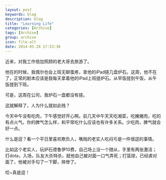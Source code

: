 ```yaml
---
layout: post
keywords: blog
description: blog
title: "Learning Life"
categories: [Archive]
tags: [Archive]
group: archive
icon: file-alt
date: 2014-05-28 17:53:30
---
```


近来，对我工作倍加照顾的老大哥去旅游了。

他在的时候，我偶尔也会上班无聊蛋疼，拿他的iPad搓几盘炉石。这周，他不在了，正常的剧本应该是我每天拿着他的iPad上班搓炉石。从早饭搓到午饭，从午饭搓到下班。

可是，这周在公司，我炉石一盘都没有搓。

这就解释了，人为什么就如此贱？

今天中午没有吃肉，下午感觉好开心啊。前几天中午天天吃湘菜，吃腌猪肉，吃的有点火气。你的脾气怎么样，和平常吃什么应该也有许多关系。少吃肉，脾气就会好一点。

什么是逗？看一个平日里喜欢欺负人，嘴贱的老实人吃闷亏是一件很逗的事情。

比如这个老实人，玩炉石德鲁伊10费，自己场上没一个随从，手里有两张激活；打dota，入场，队友大杀特杀，就他自己被对面一口气弄死；打篮球，已经虐对面了，他被对手勾了一下脚，摔惨了。

哎~真是逗！
